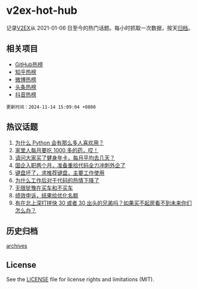 # v2ex-hot-hub

 记录[V2EX](https://www.v2ex.com/)从 2021-01-06 日至今的热门话题。每小时抓取一次数据，按天[归档](archives)。
 
 ## 相关项目

- [GitHub热榜](https://github.com/snaildev/github-hot-hub)
- [知乎热榜](https://github.com/snaildev/zhihu-hot-hub)
- [微博热榜](https://github.com/snaildev/weibo-hot-hub)
- [头条热榜](https://github.com/snaildev/toutiao-hot-hub)
- [抖音热榜](https://github.com/snaildev/douyin-hot-hub)


 `更新时间：2024-11-14 15:09:04 +0800`

## 热议话题

1. [为什么 Python 会有那么多人喜欢用？](https://www.v2ex.com/t/1089258)
1. [家里人每月要吃 1000 多的药，哎！](https://www.v2ex.com/t/1089385)
1. [请问大家买了健身年卡，每月平均去几天？](https://www.v2ex.com/t/1089393)
1. [国企入职两个月，准备重拾代码全力冲刺外企了](https://www.v2ex.com/t/1089297)
1. [键盘坏了，求推荐键盘，主要工作使用](https://www.v2ex.com/t/1089388)
1. [为什么工作后对于代码的热情下降了](https://www.v2ex.com/t/1089347)
1. [无限犹豫在买车和不买车](https://www.v2ex.com/t/1089497)
1. [绩效申诉，结果给优化名额](https://www.v2ex.com/t/1089227)
1. [有在北上深打拼快 30 或者 30 出头的兄弟吗？如果买不起房看不到未来你们怎么办？](https://www.v2ex.com/t/1089491)

## 历史归档

[archives](archives)

## License

See the [LICENSE](LICENSE) file for license rights and limitations (MIT).
